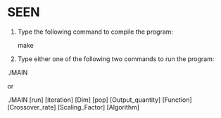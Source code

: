 # SEEN
1. Type the following command to compile the program:

   make

2. Type either one of the following two commands to run the program:

  ./MAIN

  or

   ./MAIN [run] [iteration] [Dim] [pop] [Output_quantity] [Function] [Crossover_rate] [Scaling_Factor] [Algorithm]
